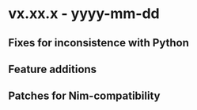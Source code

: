 
# vx.xx.x - yyyy-mm-dd


## Fixes for inconsistence with Python

## Feature additions

## Patches for Nim-compatibility